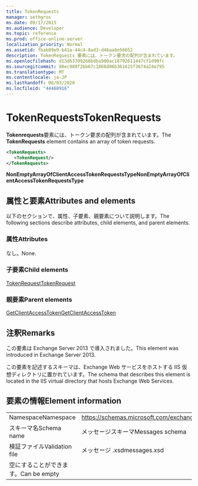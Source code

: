 ```yaml
---
title: TokenRequests
manager: sethgros
ms.date: 09/17/2015
ms.audience: Developer
ms.topic: reference
ms.prod: office-online-server
localization_priority: Normal
ms.assetid: fbab89e9-b41a-44c4-8ad3-d46aa8e56652
description: TokenRequests 要素には、トークン要求の配列が含まれています。
ms.openlocfilehash: d13d63709266bdba900ac16792611447cf1d90fc
ms.sourcegitcommit: 88ec988f2bb67c1866d06b361615f3674a24e795
ms.translationtype: MT
ms.contentlocale: ja-JP
ms.lasthandoff: 06/03/2020
ms.locfileid: "44468916"
---
```

# <a name="tokenrequests"></a><span data-ttu-id="8f106-103">TokenRequests</span><span class="sxs-lookup"><span data-stu-id="8f106-103">TokenRequests</span></span>

<span data-ttu-id="8f106-104">**Tokenrequests**要素には、トークン要求の配列が含まれています。</span><span class="sxs-lookup"><span data-stu-id="8f106-104">The **TokenRequests** element contains an array of token requests.</span></span> 
  
```XML
<TokenRequests>
   <TokenRequest/>
</TokenRequests>
```

 <span data-ttu-id="8f106-105">**NonEmptyArrayOfClientAccessTokenRequestsType**</span><span class="sxs-lookup"><span data-stu-id="8f106-105">**NonEmptyArrayOfClientAccessTokenRequestsType**</span></span>
## <a name="attributes-and-elements"></a><span data-ttu-id="8f106-106">属性と要素</span><span class="sxs-lookup"><span data-stu-id="8f106-106">Attributes and elements</span></span>

<span data-ttu-id="8f106-107">以下のセクションで、属性、子要素、親要素について説明します。</span><span class="sxs-lookup"><span data-stu-id="8f106-107">The following sections describe attributes, child elements, and parent elements.</span></span>
  
### <a name="attributes"></a><span data-ttu-id="8f106-108">属性</span><span class="sxs-lookup"><span data-stu-id="8f106-108">Attributes</span></span>

<span data-ttu-id="8f106-109">なし。</span><span class="sxs-lookup"><span data-stu-id="8f106-109">None.</span></span>
  
### <a name="child-elements"></a><span data-ttu-id="8f106-110">子要素</span><span class="sxs-lookup"><span data-stu-id="8f106-110">Child elements</span></span>

[<span data-ttu-id="8f106-111">TokenRequest</span><span class="sxs-lookup"><span data-stu-id="8f106-111">TokenRequest</span></span>](tokenrequest.md)
  
### <a name="parent-elements"></a><span data-ttu-id="8f106-112">親要素</span><span class="sxs-lookup"><span data-stu-id="8f106-112">Parent elements</span></span>

[<span data-ttu-id="8f106-113">GetClientAccessToken</span><span class="sxs-lookup"><span data-stu-id="8f106-113">GetClientAccessToken</span></span>](getclientaccesstoken.md)
  
## <a name="remarks"></a><span data-ttu-id="8f106-114">注釈</span><span class="sxs-lookup"><span data-stu-id="8f106-114">Remarks</span></span>

<span data-ttu-id="8f106-115">この要素は Exchange Server 2013 で導入されました。</span><span class="sxs-lookup"><span data-stu-id="8f106-115">This element was introduced in Exchange Server 2013.</span></span>
  
<span data-ttu-id="8f106-116">この要素を記述するスキーマは、Exchange Web サービスをホストする IIS 仮想ディレクトリに置かれています。</span><span class="sxs-lookup"><span data-stu-id="8f106-116">The schema that describes this element is located in the IIS virtual directory that hosts Exchange Web Services.</span></span>
  
## <a name="element-information"></a><span data-ttu-id="8f106-117">要素の情報</span><span class="sxs-lookup"><span data-stu-id="8f106-117">Element information</span></span>

|||
|:-----|:-----|
|<span data-ttu-id="8f106-118">Namespace</span><span class="sxs-lookup"><span data-stu-id="8f106-118">Namespace</span></span>  <br/> |https://schemas.microsoft.com/exchange/services/2006/messages  <br/> |
|<span data-ttu-id="8f106-119">スキーマ名</span><span class="sxs-lookup"><span data-stu-id="8f106-119">Schema name</span></span>  <br/> |<span data-ttu-id="8f106-120">メッセージスキーマ</span><span class="sxs-lookup"><span data-stu-id="8f106-120">Messages schema</span></span>  <br/> |
|<span data-ttu-id="8f106-121">検証ファイル</span><span class="sxs-lookup"><span data-stu-id="8f106-121">Validation file</span></span>  <br/> |<span data-ttu-id="8f106-122">メッセージ .xsd</span><span class="sxs-lookup"><span data-stu-id="8f106-122">messages.xsd</span></span>  <br/> |
|<span data-ttu-id="8f106-123">空にすることができます。</span><span class="sxs-lookup"><span data-stu-id="8f106-123">Can be empty</span></span>  <br/> ||
   

